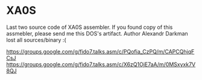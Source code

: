 # XA0S
Last two source code of XA0S assembler.  If you found copy of this assmebler, please send me this DOS's artifact.
Author Alexandr Darkman lost all sources/binary :(

https://groups.google.com/g/fido7.talks.asm/c/PQofia_CzPQ/m/CAPCQhjqFCsJ
https://groups.google.com/g/fido7.talks.asm/c/X6zQ1OjE7aA/m/0MSxyxk7V8QJ

